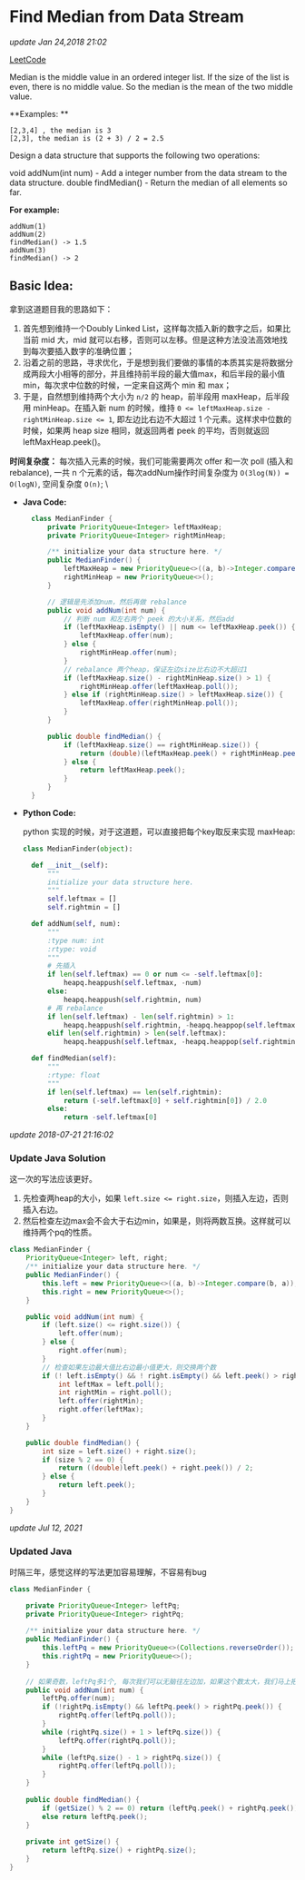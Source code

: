 # Find Median from Data Stream

_update Jan 24,2018 21:02_

[LeetCode](https://leetcode.com/problems/find-median-from-data-stream/description/)

Median is the middle value in an ordered integer list. If the size of the list is even, there is no middle value. So the median is the mean of the two middle value.

**Examples: **

```
[2,3,4] , the median is 3
[2,3], the median is (2 + 3) / 2 = 2.5
```

Design a data structure that supports the following two operations:

void addNum(int num) - Add a integer number from the data stream to the data structure. double findMedian() - Return the median of all elements so far.

**For example:**

```
addNum(1)
addNum(2)
findMedian() -> 1.5
addNum(3)
findMedian() -> 2
```

## Basic Idea:

拿到这道题目我的思路如下：

1. 首先想到维持一个Doubly Linked List，这样每次插入新的数字之后，如果比当前 mid 大，mid 就可以右移，否则可以左移。但是这种方法没法高效地找到每次要插入数字的准确位置；
2. 沿着之前的思路，寻求优化，于是想到我们要做的事情的本质其实是将数据分成两段大小相等的部分，并且维持前半段的最大值max，和后半段的最小值min，每次求中位数的时候，一定来自这两个 min 和 max；
3. 于是，自然想到维持两个大小为 `n/2` 的 heap，前半段用 maxHeap，后半段用 minHeap。在插入新 num 的时候，维持 `0 <= leftMaxHeap.size - rightMinHeap.size <= 1`, 即左边比右边不大超过 1 个元素。这样求中位数的时候，如果两 heap size 相同，就返回两者 peek 的平均，否则就返回 leftMaxHeap.peek()。

**时间复杂度：** 每次插入元素的时候，我们可能需要两次 offer 和一次 poll (插入和rebalance), 一共 n 个元素的话，每次addNum操作时间复杂度为 `O(3log(N)) = O(logN)`, 空间复杂度 `O(n)`; \


*   **Java Code:**

    ```java
      class MedianFinder {
          private PriorityQueue<Integer> leftMaxHeap;
          private PriorityQueue<Integer> rightMinHeap;

          /** initialize your data structure here. */
          public MedianFinder() {
              leftMaxHeap = new PriorityQueue<>((a, b)->Integer.compare(b, a));
              rightMinHeap = new PriorityQueue<>();
          }

          // 逻辑是先添加num，然后再做 rebalance
          public void addNum(int num) {
              // 判断 num 和左右两个 peek 的大小关系，然后add
              if (leftMaxHeap.isEmpty() || num <= leftMaxHeap.peek()) {
                  leftMaxHeap.offer(num);
              } else {
                  rightMinHeap.offer(num);
              }
              // rebalance 两个heap，保证左边size比右边不大超过1
              if (leftMaxHeap.size() - rightMinHeap.size() > 1) {
                  rightMinHeap.offer(leftMaxHeap.poll());
              } else if (rightMinHeap.size() > leftMaxHeap.size()) {
                  leftMaxHeap.offer(rightMinHeap.poll());
              }
          }

          public double findMedian() {
              if (leftMaxHeap.size() == rightMinHeap.size()) {
                  return (double)(leftMaxHeap.peek() + rightMinHeap.peek()) / 2;
              } else {
                  return leftMaxHeap.peek();
              }
          }
      }
    ```
*   **Python Code:**

    python 实现的时候，对于这道题，可以直接把每个key取反来实现 maxHeap:

    ```python
    class MedianFinder(object):

      def __init__(self):
          """
          initialize your data structure here.
          """
          self.leftmax = []
          self.rightmin = []

      def addNum(self, num):
          """
          :type num: int
          :rtype: void
          """
          # 先插入
          if len(self.leftmax) == 0 or num <= -self.leftmax[0]:
              heapq.heappush(self.leftmax, -num)
          else:
              heapq.heappush(self.rightmin, num)
          # 再 rebalance
          if len(self.leftmax) - len(self.rightmin) > 1:
              heapq.heappush(self.rightmin, -heapq.heappop(self.leftmax))
          elif len(self.rightmin) > len(self.leftmax):
              heapq.heappush(self.leftmax, -heapq.heappop(self.rightmin))

      def findMedian(self):
          """
          :rtype: float
          """
          if len(self.leftmax) == len(self.rightmin):
              return (-self.leftmax[0] + self.rightmin[0]) / 2.0
          else:
              return -self.leftmax[0]
    ```

_update 2018-07-21 21:16:02_

### Update Java Solution

这一次的写法应该更好。

1. 先检查两heap的大小，如果 `left.size <= right.size`，则插入左边，否则插入右边。
2. 然后检查左边max会不会大于右边min，如果是，则将两数互换。这样就可以维持两个pq的性质。

```java
class MedianFinder {
    PriorityQueue<Integer> left, right;
    /** initialize your data structure here. */
    public MedianFinder() {
        this.left = new PriorityQueue<>((a, b)->Integer.compare(b, a));
        this.right = new PriorityQueue<>();
    }

    public void addNum(int num) {
        if (left.size() <= right.size()) {
            left.offer(num);
        } else {
            right.offer(num);
        }
        // 检查如果左边最大值比右边最小值更大，则交换两个数
        if (! left.isEmpty() && ! right.isEmpty() && left.peek() > right.peek()) {
            int leftMax = left.poll();
            int rightMin = right.poll();
            left.offer(rightMin);
            right.offer(leftMax);
        }
    }

    public double findMedian() {
        int size = left.size() + right.size();
        if (size % 2 == 0) {
            return ((double)left.peek() + right.peek()) / 2;
        } else {
            return left.peek();
        }
    }
}
```

_update Jul 12, 2021_

### Updated Java

时隔三年，感觉这样的写法更加容易理解，不容易有bug

```java
class MedianFinder {

    private PriorityQueue<Integer> leftPq;
    private PriorityQueue<Integer> rightPq;
    
    /** initialize your data structure here. */
    public MedianFinder() {
        this.leftPq = new PriorityQueue<>(Collections.reverseOrder());
        this.rightPq = new PriorityQueue<>();
    }
    
    // 如果奇数，leftPq多1个, 每次我们可以无脑往左边加，如果这个数太大，我们马上把它挪到右边
    public void addNum(int num) {
        leftPq.offer(num);
        if (!rightPq.isEmpty() && leftPq.peek() > rightPq.peek()) {
            rightPq.offer(leftPq.poll());
        }
        while (rightPq.size() + 1 > leftPq.size()) {
            leftPq.offer(rightPq.poll());
        }
        while (leftPq.size() - 1 > rightPq.size()) {
            rightPq.offer(leftPq.poll());
        }
    }
    
    public double findMedian() {
        if (getSize() % 2 == 0) return (leftPq.peek() + rightPq.peek()) / 2.0;
        else return leftPq.peek();
    }
    
    private int getSize() {
        return leftPq.size() + rightPq.size();
    }
}
```
